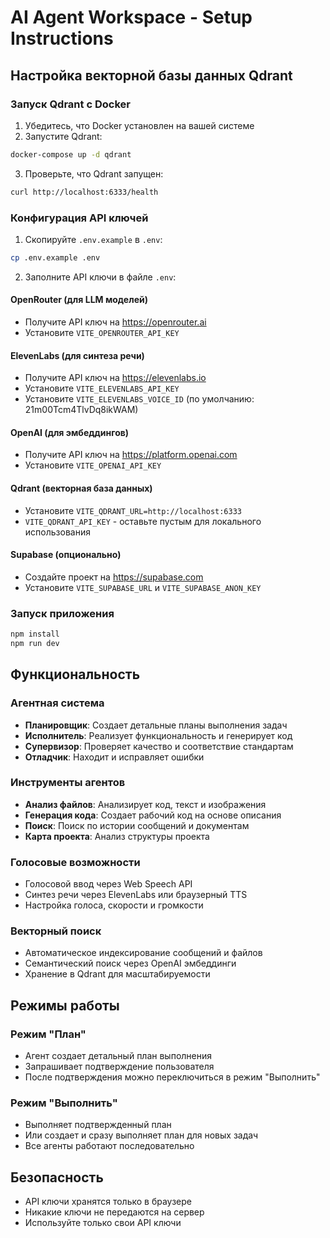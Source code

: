 # AI Agent Workspace - Setup Instructions

## Настройка векторной базы данных Qdrant

### Запуск Qdrant с Docker

1. Убедитесь, что Docker установлен на вашей системе
2. Запустите Qdrant:
```bash
docker-compose up -d qdrant
```

3. Проверьте, что Qdrant запущен:
```bash
curl http://localhost:6333/health
```

### Конфигурация API ключей

1. Скопируйте `.env.example` в `.env`:
```bash
cp .env.example .env
```

2. Заполните API ключи в файле `.env`:

#### OpenRouter (для LLM моделей)
- Получите API ключ на https://openrouter.ai
- Установите `VITE_OPENROUTER_API_KEY`

#### ElevenLabs (для синтеза речи)
- Получите API ключ на https://elevenlabs.io
- Установите `VITE_ELEVENLABS_API_KEY`
- Установите `VITE_ELEVENLABS_VOICE_ID` (по умолчанию: 21m00Tcm4TlvDq8ikWAM)

#### OpenAI (для эмбеддингов)
- Получите API ключ на https://platform.openai.com
- Установите `VITE_OPENAI_API_KEY`

#### Qdrant (векторная база данных)
- Установите `VITE_QDRANT_URL=http://localhost:6333`
- `VITE_QDRANT_API_KEY` - оставьте пустым для локального использования

#### Supabase (опционально)
- Создайте проект на https://supabase.com
- Установите `VITE_SUPABASE_URL` и `VITE_SUPABASE_ANON_KEY`

### Запуск приложения

```bash
npm install
npm run dev
```

## Функциональность

### Агентная система
- **Планировщик**: Создает детальные планы выполнения задач
- **Исполнитель**: Реализует функциональность и генерирует код
- **Супервизор**: Проверяет качество и соответствие стандартам
- **Отладчик**: Находит и исправляет ошибки

### Инструменты агентов
- **Анализ файлов**: Анализирует код, текст и изображения
- **Генерация кода**: Создает рабочий код на основе описания
- **Поиск**: Поиск по истории сообщений и документам
- **Карта проекта**: Анализ структуры проекта

### Голосовые возможности
- Голосовой ввод через Web Speech API
- Синтез речи через ElevenLabs или браузерный TTS
- Настройка голоса, скорости и громкости

### Векторный поиск
- Автоматическое индексирование сообщений и файлов
- Семантический поиск через OpenAI эмбеддинги
- Хранение в Qdrant для масштабируемости

## Режимы работы

### Режим "План"
- Агент создает детальный план выполнения
- Запрашивает подтверждение пользователя
- После подтверждения можно переключиться в режим "Выполнить"

### Режим "Выполнить"
- Выполняет подтвержденный план
- Или создает и сразу выполняет план для новых задач
- Все агенты работают последовательно

## Безопасность

- API ключи хранятся только в браузере
- Никакие ключи не передаются на сервер
- Используйте только свои API ключи